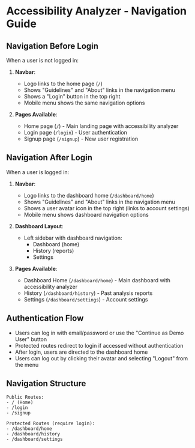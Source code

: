 # Accessibility Analyzer - Navigation Guide

## Navigation Before Login

When a user is not logged in:

1. **Navbar**:
   - Logo links to the home page (`/`)
   - Shows "Guidelines" and "About" links in the navigation menu
   - Shows a "Login" button in the top right
   - Mobile menu shows the same navigation options

2. **Pages Available**:
   - Home page (`/`) - Main landing page with accessibility analyzer
   - Login page (`/login`) - User authentication
   - Signup page (`/signup`) - New user registration

## Navigation After Login

When a user is logged in:

1. **Navbar**:
   - Logo links to the dashboard home (`/dashboard/home`)
   - Shows "Guidelines" and "About" links in the navigation menu
   - Shows a user avatar icon in the top right (links to account settings)
   - Mobile menu shows dashboard navigation options

2. **Dashboard Layout**:
   - Left sidebar with dashboard navigation:
     - Dashboard (home)
     - History (reports)
     - Settings

3. **Pages Available**:
   - Dashboard Home (`/dashboard/home`) - Main dashboard with accessibility analyzer
   - History (`/dashboard/history`) - Past analysis reports
   - Settings (`/dashboard/settings`) - Account settings

## Authentication Flow

- Users can log in with email/password or use the "Continue as Demo User" button
- Protected routes redirect to login if accessed without authentication
- After login, users are directed to the dashboard home
- Users can log out by clicking their avatar and selecting "Logout" from the menu

## Navigation Structure

```
Public Routes:
- / (Home)
- /login
- /signup

Protected Routes (require login):
- /dashboard/home
- /dashboard/history
- /dashboard/settings
``` 